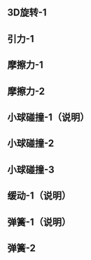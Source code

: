 ## 3D旋转-1
<preview path="../demo/canvas/part3/rotate1.vue"></preview>

## 引力-1
<preview path="../demo/canvas/part3/gravity1.vue"></preview>

## 摩擦力-1
<preview path="../demo/canvas/part3/friction1.vue"></preview>

## 摩擦力-2
<preview path="../demo/canvas/part3/friction2.vue"></preview>

## 小球碰撞-1（说明）
<preview path="../demo/canvas/part3/ballCollision1.vue"></preview>

## 小球碰撞-2
<preview path="../demo/canvas/part3/ballCollision2.vue"></preview>

## 小球碰撞-3
<preview path="../demo/canvas/part3/ballCollision3.vue"></preview>

## 缓动-1（说明）
<preview path="../demo/canvas/part3/easing1.vue"></preview>

## 弹簧-1（说明）
<preview path="../demo/canvas/part3/spring1.vue"></preview>

## 弹簧-2
<preview path="../demo/canvas/part3/spring2.vue"></preview>
